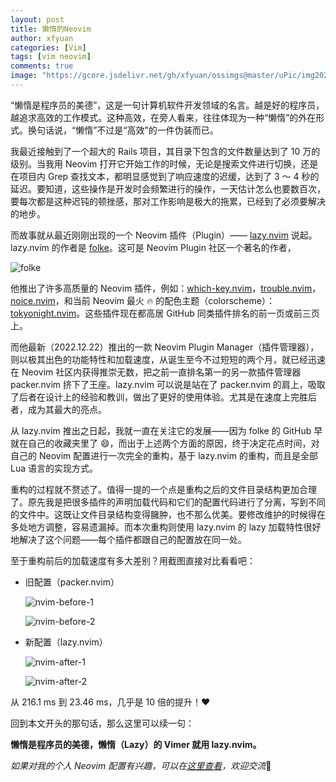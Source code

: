 ```yaml
---
layout: post
title: 懒惰的Neovim
author: xfyuan
categories: [Vim]
tags: [vim neovim]
comments: true
image: "https://gcore.jsdelivr.net/gh/xfyuan/ossimgs@master/uPic/img20230214.jpeg"
---
```


“懒惰是程序员的美德”，这是一句计算机软件开发领域的名言。越是好的程序员，越追求高效的工作模式。这种高效，在旁人看来，往往体现为一种“懒惰”的外在形式。换句话说，“懒惰”不过是“高效”的一件伪装而已。

我最近接触到了一个超大的 Rails 项目，其目录下包含的文件数量达到了 10 万的级别。当我用 Neovim 打开它开始工作的时候，无论是搜索文件进行切换，还是在项目内 Grep 查找文本，都明显感觉到了响应速度的迟缓，达到了 3 ～ 4 秒的延迟。要知道，这些操作是开发时会频繁进行的操作，一天估计怎么也要数百次，要每次都是这种迟钝的顿挫感，那对工作影响是极大的拖累，已经到了必须要解决的地步。

而故事就从最近刚刚出现的一个 Neovim 插件（Plugin）—— [lazy.nvim](https://github.com/folke/lazy.nvim) 说起。lazy.nvim 的作者是 [folke](https://github.com/folke)。这可是 Neovim Plugin 社区一个著名的作者，

![folke](https://avatars.githubusercontent.com/u/292349?v=4)

他推出了许多高质量的 Neovim 插件，例如：[which-key.nvim](https://github.com/folke/which-key.nvim)，[trouble.nvim](https://github.com/folke/trouble.nvim)，[noice.nvim](https://github.com/folke/noice.nvim)，和当前 Neovim 最火 🔥 的配色主题（colorscheme）：[tokyonight.nvim](https://github.com/folke/tokyonight.nvim)。这些插件现在都高居 GitHub 同类插件排名的前一页或前三页上。

而他最新（2022.12.22）推出的一款 Neovim Plugin Manager（插件管理器），则以极其出色的功能特性和加载速度，从诞生至今不过短短的两个月，就已经迅速在 Neovim 社区内获得推崇无数，把之前一直排名第一的另一款插件管理器 packer.nvim 挤下了王座。lazy.nvim 可以说是站在了 packer.nvim 的肩上，吸取了后者在设计上的经验和教训，做出了更好的使用体验。尤其是在速度上完胜后者，成为其最大的亮点。

从 lazy.nvim 推出之日起，我就一直在关注它的发展——因为 folke 的 GitHub 早就在自己的收藏夹里了 😄，而出于上述两个方面的原因，终于决定花点时间，对自己的 Neovim 配置进行一次完全的重构，基于 lazy.nvim 的重构，而且是全部 Lua 语言的实现方式。

重构的过程就不赘述了。值得一提的一个点是重构之后的文件目录结构更加合理了。原先我是把很多插件的声明加载代码和它们的配置代码进行了分离，写到不同的文件中。这既让文件目录结构变得臃肿，也不那么优美。要修改维护的时候得在多处地方调整，容易遗漏掉。而本次重构则使用 lazy.nvim 的 lazy 加载特性很好地解决了这个问题——每个插件都跟自己的配置放在同一处。

至于重构前后的加载速度有多大差别？用截图直接对比看看吧：

- 旧配置（packer.nvim）

  ![nvim-before-1](https://gcore.jsdelivr.net/gh/xfyuan/ossimgs@master/uPic/nvim-before-1.jpeg)

  ![nvim-before-2](https://gcore.jsdelivr.net/gh/xfyuan/ossimgs@master/uPic/nvim-before-2.jpeg)

- 新配置（lazy.nvim）

  ![nvim-after-1](https://gcore.jsdelivr.net/gh/xfyuan/ossimgs@master/uPic/nvim-after-1.jpeg)

  ![nvim-after-2](https://gcore.jsdelivr.net/gh/xfyuan/ossimgs@master/uPic/nvim-after-2.jpeg)

从 216.1 ms 到 23.46 ms，几乎是 10 倍的提升！❤️

回到本文开头的那句话，那么这里可以续一句：

**懒惰是程序员的美德，懒惰（Lazy）的 Vimer 就用 lazy.nvim。**

*如果对我的个人 Neovim 配置有兴趣，可以在[这里查看](https://github.com/xfyuan/nvim)，欢迎交流*🤝
